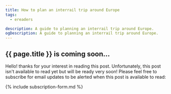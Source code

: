 ```yaml
---
title: How to plan an interrail trip around Europe
tags:
  - ereaders

description: A guide to planning an interrail trip around Europe.
ogDescription: A guide to planning an interrail trip around Europe.
---
```


## {{ page.title }} is coming soon...

<!--more-->

Hello! thanks for your interest in reading this post. Unfortunately, this post isn't available to read yet but will be ready very soon! 
Please feel free to subscribe for email updates to be alerted when this post is available to read:

{% include subscription-form.md %}